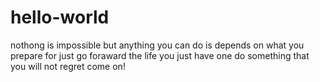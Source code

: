 # hello-world

nothong is impossible
but anything you can do is depends on what you prepare for
just go foraward
the life you just have one
do something that you will not regret
come on!
